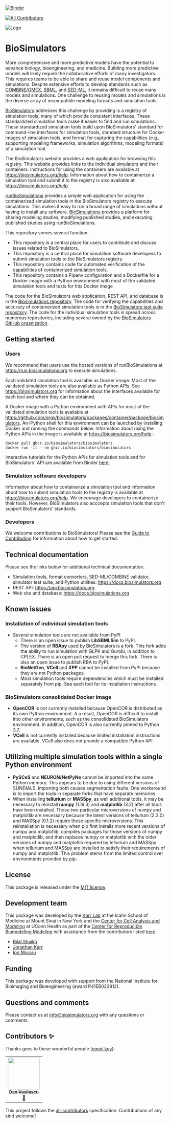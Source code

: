 [![Binder](https://mybinder.org/badge_logo.svg)](https://tutorial.biosimulators.org/)
<!-- ALL-CONTRIBUTORS-BADGE:START - Do not remove or modify this section -->
[![All Contributors](https://img.shields.io/badge/all_contributors-1-orange.svg?style=flat-square)](#contributors-)
<!-- ALL-CONTRIBUTORS-BADGE:END -->

![Logo](https://raw.githubusercontent.com/biosimulations/Biosimulations/dev/libs/shared/assets/src/assets/images/biosimulators-logo/logo-white.svg)

# BioSimulators

More comprehensive and more predictive models have the potential to advance biology, bioengineering, and medicine. Building more predictive models will likely require the collaborative efforts of many investigators. This requires teams to be able to share and reuse model components and simulations. Despite extensive efforts to develop standards such as [COMBINE/OMEX](https://combinearchive.org/), [SBML](http://sbml.org), and [SED-ML](https://sed-ml.org), it remains difficult to reuse many models and simulations. One challenge to reusing models and simulations is the diverse array of incompatible modeling formats and simulation tools.

[BioSimulators](https://biosimulators.org) addresses this challenge by providing is a registry of simulation tools, many of which provide consistent interfaces. These standardized simulation tools make it easier to find and run simulations. These standardized simulation tools build upon BioSimulators' standard for command-line interfaces for simulation tools, standard structure for Docker images of simulation tools, and format for capturing the capabilities (e.g., supporting modeling frameworks, simulation algorithms, modeling formats) of a simulation tool.

The BioSimulators website provides a web application for browsing this registry. This website provides links to the individual simulators and their containers. Instructions for using the containers are available at https://biosimulators.org/help. Information about how to containerize a simulation tool and submit it to the registry is also available at https://biosimulators.org/help.

[runBioSimulations](https://run.biosimulations.org) provides a simple web application for using the containerized simulation tools in the BioSimulators registry to execute simulations. This makes it easy to run a broad range of simulations without having to install any software. [BioSimulations](https://biosimulations.org) provides a platform for sharing modeling studies, modifying published studies, and executing published studies using runBioSimulations.

This repository serves several function:
- This repository is a central place for users to contribute and discuss issues related to BioSimulators. 
- This repository is a central place for simulation software developers to submit simulation tools to the BioSimulators registry. 
- This repository contains code for automated verification of the capabilities of containerized simulation tools.
- This repository contains a Pipenv configuration and a Dockerfile for a Docker image with a Python environment with most of the validated simulation tools and tests for this Docker image

The code for the BioSimulators web application, REST API, and database is in the [Biosimulations repository](https://github.com/biosimulations/Biosimulations). The code for verifying the capabilities and accuracy of containerized simulation tools is in the [BioSimulators test suite repository](https://github.com/biosimulators/Biosimulators_test_suite). The code for the individual simulation tools is spread across numerous repositories, including several owned by the [BioSimulators GitHub organization](https://github.com/biosimulators/).

## Getting started

### Users

We recommend that users use the hosted versions of runBioSimulations at https://run.biosimulations.org to execute simulations.

Each validated simulation tool is available as Docker image. Most of the validated simulation tools are also available as Python APIs. See https://biosimulators.org for information about the interfaces available for each tool and where they can be obtained.

A Docker image with a Python environment with APIs for most of the validated simulation tools is available at https://github.com/orgs/biosimulators/packages/container/package/biosimulators. An iPython shell for this environment can be launched by installing Docker and running the commands below. Information about using the Python APIs in the image is available at https://biosimulators.org/help.:
```
docker pull ghcr.io/biosimulators/biosimulators
docker run -it --rm ghcr.io/biosimulators/biosimulators
```

Interactive tutorials for the Python APIs for simulation tools and for BioSimulators' API are available from Binder [here](https://tutorial.biosimulators.org/).

### Simulation software developers

Information about how to containerize a simulation tool and information about how to submit simulation tools to the registry is available at https://biosimulators.org/help. We encourage developers to containerize their tools. However, BioSimulators also acccepts simulation tools that don't support BioSimulators' standards.

### Developers

We welcome contributions to BioSimulators! Please see the [Guide to Contributing](CONTRIBUTING.md) for information about how to get started.

## Technical documentation

Please see the links below for additional technical documentation.

* Simulation tools, format converters, SED-ML/COMBINE validator, simulator test suite, and Python utilities: https://docs.biosimulators.org
* REST API: https://api.biosimulators.org
* Web site and database: https://docs.biosimulations.org

## Known issues

### Installation of individual simulation tools

* Several simulation tools are not available from PyPI
    * There is an open issue to publish **LibSBMLSim** to PyPI.
    * The version of **RBApy** used by BioSimulators is a fork. This fork adds the ability to run simulation with GLPK and Gurobi, in addition to CPLEX. There is an open pull request to merge this fork. There is also an open issue to publish RBA to PyPI.
    * **BioNetGen**, **VCell** and **XPP** cannot be installed from PyPI because they are not Python packages.
    * Most simulation tools require dependencies which must be installed separately from pip. See each tool for its installation instructions.

### BioSimulators consolidated Docker image

* **OpenCOR** is not currently installed because OpenCOR is distributed as its own Python environment. A a result, OpenCOR is difficult to install into other environments, such as the consolidated BioSimulators environment. In addition, OpenCOR is also currently pinned to Python 3.7.
* **VCell** is not currently installed because limited installation instructions are available. VCell also does not provide a compatible Python API.


## Utilizing multiple simulation tools within a single Python environment

* **PySCeS** and **NEURON/NetPyNe** cannot be imported into the same Python memory. This appears to be due to using different versions of SUNDIALS. Importing both causes segmentation faults. One workaround is to import the tools in separate forks that have separate memories.
* When installing **tellurium** or **MASSpy**, as well additional tools, it may be necessary to reinstall **numpy** (1.19.3) and **matplotlib** (3.2) after all tools have been installed. Those two particular microversions of numpy and matplotlib are necessary because the latest versions of tellurium (2.2.0) and MASSpy (0.1.2) require those specific microversions. This reinstallation is necessary when pip first installs more recent versions of numpy and matplotlib, compiles packages for those versions of numpy and matplotlib, and then replaces numpy or matplotlib with the older versions of numpy and matplotlib required by tellurium and MASSpy when tellurium and MASSpy are installed to satisfy their requirements of numpy and matplotlib. This problem stems from the limited control over environments provided by pip.

## License

This package is released under the [MIT license](LICENSE).

## Development team

This package was developed by the [Karr Lab](https://www.karrlab.org) at the Icahn School of Medicine at Mount Sinai in New York and the [Center for Cell Analysis and Modeling](https://health.uconn.edu/cell-analysis-modeling/) at UConn Health as part of the [Center for Reproducible Biomodeling Modeling](https://reproduciblebiomodels.org) with assistance from the contributors listed [here](CONTRIBUTORS.md).

- [Bilal Shaikh](https://www.bshaikh.com)
- [Jonathan Karr](https://www.karrlab.org)
- [Ion Moraru](https://facultydirectory.uchc.edu/profile?profileId=Moraru-Ion)

## Funding

This package was developed with support from the National Institute for Bioimaging and Bioengineering (award P41EB023912).

## Questions and comments

Please contact us at [info@biosimulators.org](mailto:info@biosimulators.org) with any questions or comments.

## Contributors ✨

Thanks goes to these wonderful people ([emoji key](https://allcontributors.org/docs/en/emoji-key)):

<!-- ALL-CONTRIBUTORS-LIST:START - Do not remove or modify this section -->
<!-- prettier-ignore-start -->
<!-- markdownlint-disable -->
<table>
  <tr>
    <td align="center"><a href="https://github.com/danv61"><img src="https://avatars.githubusercontent.com/u/29076329?v=4?s=100" width="100px;" alt=""/><br /><sub><b>Dan Vasilescu</b></sub></a><br /><a href="#tool-danv61" title="Tools">🔧</a></td>
  </tr>
</table>

<!-- markdownlint-restore -->
<!-- prettier-ignore-end -->

<!-- ALL-CONTRIBUTORS-LIST:END -->

This project follows the [all-contributors](https://github.com/all-contributors/all-contributors) specification. Contributions of any kind welcome!